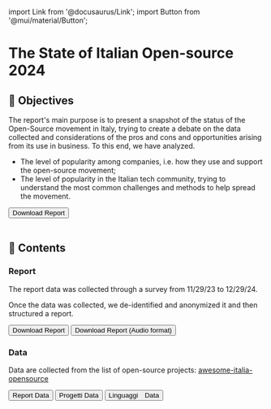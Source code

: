 import Link from '@docusaurus/Link';
import Button from '@mui/material/Button';

# The State of Italian Open-source 2024

## 🎯 Objectives

The report's main purpose is to present a snapshot of the status of the Open-Source movement in Italy, trying to create a debate on the data collected and considerations of the pros and cons and opportunities arising from its use in business. To this end, we have analyzed.

- The level of popularity among companies, i.e. how they use and support the open-source movement;
- The level of popularity in the Italian tech community, trying to understand the most common challenges and methods to help spread the movement.

<Link href="https://raw.githubusercontent.com/italia-opensource/state-of-italian-opensource-reports/main/reports/2024/the_state_of_italian_open_source_2024.pdf">
    <Button variant="contained" >Download Report</Button>
</Link>

<br/>
<br/>

## 📌 Contents

### Report

The report data was collected through a survey from 11/29/23 to 12/29/24.

Once the data was collected, we de-identified and anonymized it and then structured a report.

<Link href="https://raw.githubusercontent.com/italia-opensource/state-of-italian-opensource-reports/main/reports/2024/the_state_of_italian_open_source_2024.pdf">
    <Button variant="containerd" padding="2">Download Report</Button>
</Link>
<Link href="https://raw.githubusercontent.com/italia-opensource/state-of-italian-opensource-reports/main/reports/2024/the_state_of_italian_open_source_2024.mp3">
    <Button variant="containerd" padding="2">Download Report (Audio format)</Button>
</Link>

<br/>

### Data

Data are collected from the list of open-source projects: [awesome-italia-opensource](https://github.com/italia-opensource/awesome-italia-opensource/tree/main/awesome/opensource)

<Link href="https://github.com/italia-opensource/state-of-italian-opensource-reports/blob/main/reports/2024/report.csv">
    <Button variant="containerd"  padding="2">Report Data</Button>
</Link>

<Link href="https://github.com/italia-opensource/state-of-italian-opensource-reports/blob/main/reports/2024/projects.csv">
    <Button variant="containerd" padding="2">Progetti Data</Button>
</Link>

<Link href="https://github.com/italia-opensource/state-of-italian-opensource-reports/blob/main/reports/2024/languages.csv">
    <Button variant="containerd" padding="2">Linguaggi Data</Button>
</Link>
